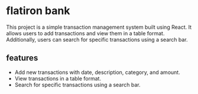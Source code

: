 # flatiron bank

This project is a simple transaction management system built using React. It allows users to add transactions and view them in a table format. Additionally, users can search for specific transactions using a search bar.

## features

- Add new transactions with date, description, category, and amount.
- View transactions in a table format.
- Search for specific transactions using a search bar.